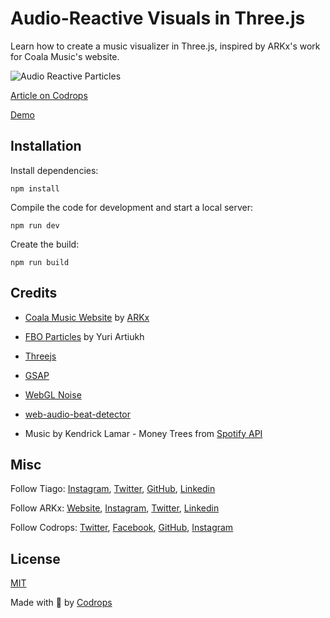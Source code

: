 # Audio-Reactive Visuals in Three.js

Learn how to create a music visualizer in Three.js, inspired by ARKx's work for Coala Music's website.

![Audio Reactive Particles](https://tympanus.net/codrops/wp-content/uploads/2023/12/feature_particles-visualizer_high.gif)

[Article on Codrops](https://tympanus.net/codrops/?p=74700)

[Demo](https://tympanus.net/Tutorials/ParticlesMusicVisualizer/)

## Installation

Install dependencies:

```
npm install
```

Compile the code for development and start a local server:

```
npm run dev
```

Create the build:

```
npm run build
```

## Credits

- [Coala Music Website](https://coalamusic.com/) by [ARKx](https://arkx.cc)
- [FBO Particles](https://www.youtube.com/watch?v=oLH00MXTqNg) by Yuri Artiukh
- [Threejs](https://threejs.org/)
- [GSAP](https://gsap.com/)
- [WebGL Noise](https://github.com/ashima/webgl-noise)
- [web-audio-beat-detector](https://github.com/chrisguttandin/web-audio-beat-detector)

- Music by Kendrick Lamar - Money Trees from [Spotify API](https://developer.spotify.com/documentation/web-api/reference/get-track)

## Misc

Follow Tiago: [Instagram](https://instagram.com/tgcnzn), [Twitter](https://twitter.com/tgcnzn), [GitHub](https://github.com/tgcnzn), [Linkedin](https://www.linkedin.com/in/tcanzian/)

Follow ARKx: [Website](https://arkx.cc), [Instagram](https://instagram.com/arkx_cc), [Twitter](https://twitter.com/arkx_cc), [Linkedin](https://www.linkedin.com/company/arkx/)

Follow Codrops: [Twitter](http://www.twitter.com/codrops), [Facebook](http://www.facebook.com/codrops), [GitHub](https://github.com/codrops), [Instagram](https://www.instagram.com/codropsss/)

## License

[MIT](LICENSE)

Made with :blue_heart: by [Codrops](http://www.codrops.com)
